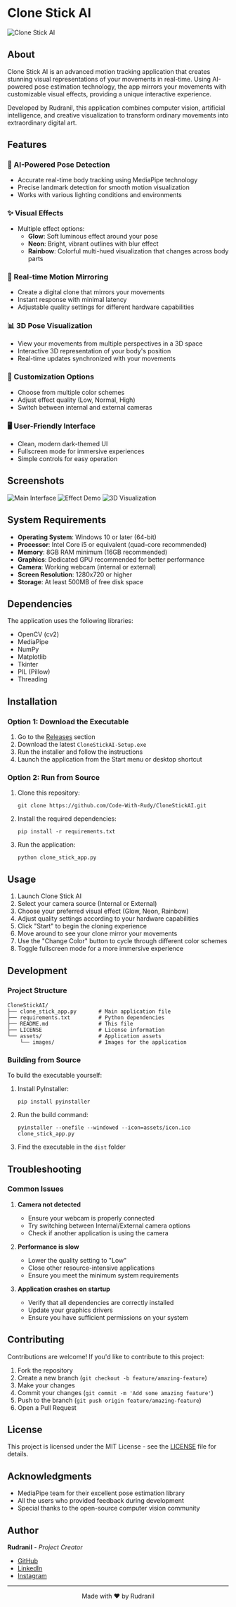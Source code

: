 # Clone Stick AI

![Clone Stick AI](https://your-image-url-here.png)

## About

Clone Stick AI is an advanced motion tracking application that creates stunning visual representations of your movements in real-time. Using AI-powered pose estimation technology, the app mirrors your movements with customizable visual effects, providing a unique interactive experience.

Developed by Rudranil, this application combines computer vision, artificial intelligence, and creative visualization to transform ordinary movements into extraordinary digital art.

## Features

### 🤖 AI-Powered Pose Detection
- Accurate real-time body tracking using MediaPipe technology
- Precise landmark detection for smooth motion visualization
- Works with various lighting conditions and environments

### ✨ Visual Effects
- Multiple effect options:
  - **Glow**: Soft luminous effect around your pose
  - **Neon**: Bright, vibrant outlines with blur effect
  - **Rainbow**: Colorful multi-hued visualization that changes across body parts

### 🔄 Real-time Motion Mirroring
- Create a digital clone that mirrors your movements
- Instant response with minimal latency
- Adjustable quality settings for different hardware capabilities

### 📊 3D Pose Visualization
- View your movements from multiple perspectives in a 3D space
- Interactive 3D representation of your body's position
- Real-time updates synchronized with your movements

### 🎨 Customization Options
- Choose from multiple color schemes
- Adjust effect quality (Low, Normal, High)
- Switch between internal and external cameras

### 🖥️ User-Friendly Interface
- Clean, modern dark-themed UI
- Fullscreen mode for immersive experiences
- Simple controls for easy operation

## Screenshots

![Main Interface](https://your-screenshot-url-1-here.png)
![Effect Demo](https://your-screenshot-url-2-here.png)
![3D Visualization](https://your-screenshot-url-3-here.png)

## System Requirements

- **Operating System**: Windows 10 or later (64-bit)
- **Processor**: Intel Core i5 or equivalent (quad-core recommended)
- **Memory**: 8GB RAM minimum (16GB recommended)
- **Graphics**: Dedicated GPU recommended for better performance
- **Camera**: Working webcam (internal or external)
- **Screen Resolution**: 1280x720 or higher
- **Storage**: At least 500MB of free disk space

## Dependencies

The application uses the following libraries:
- OpenCV (cv2)
- MediaPipe
- NumPy
- Matplotlib
- Tkinter
- PIL (Pillow)
- Threading

## Installation

### Option 1: Download the Executable
1. Go to the [Releases](https://github.com/Code-With-Rudy/CloneStickAI/releases) section
2. Download the latest `CloneStickAI-Setup.exe`
3. Run the installer and follow the instructions
4. Launch the application from the Start menu or desktop shortcut

### Option 2: Run from Source
1. Clone this repository:
   ```
   git clone https://github.com/Code-With-Rudy/CloneStickAI.git
   ```
2. Install the required dependencies:
   ```
   pip install -r requirements.txt
   ```
3. Run the application:
   ```
   python clone_stick_app.py
   ```

## Usage

1. Launch Clone Stick AI
2. Select your camera source (Internal or External)
3. Choose your preferred visual effect (Glow, Neon, Rainbow)
4. Adjust quality settings according to your hardware capabilities
5. Click "Start" to begin the cloning experience
6. Move around to see your clone mirror your movements
7. Use the "Change Color" button to cycle through different color schemes
8. Toggle fullscreen mode for a more immersive experience

## Development

### Project Structure
```
CloneStickAI/
├── clone_stick_app.py       # Main application file
├── requirements.txt         # Python dependencies
├── README.md                # This file
├── LICENSE                  # License information
└── assets/                  # Application assets
    └── images/              # Images for the application
```

### Building from Source
To build the executable yourself:
1. Install PyInstaller:
   ```
   pip install pyinstaller
   ```
2. Run the build command:
   ```
   pyinstaller --onefile --windowed --icon=assets/icon.ico clone_stick_app.py
   ```
3. Find the executable in the `dist` folder

## Troubleshooting

### Common Issues

1. **Camera not detected**
   - Ensure your webcam is properly connected
   - Try switching between Internal/External camera options
   - Check if another application is using the camera

2. **Performance is slow**
   - Lower the quality setting to "Low"
   - Close other resource-intensive applications
   - Ensure you meet the minimum system requirements

3. **Application crashes on startup**
   - Verify that all dependencies are correctly installed
   - Update your graphics drivers
   - Ensure you have sufficient permissions on your system

## Contributing

Contributions are welcome! If you'd like to contribute to this project:

1. Fork the repository
2. Create a new branch (`git checkout -b feature/amazing-feature`)
3. Make your changes
4. Commit your changes (`git commit -m 'Add some amazing feature'`)
5. Push to the branch (`git push origin feature/amazing-feature`)
6. Open a Pull Request

## License

This project is licensed under the MIT License - see the [LICENSE](LICENSE) file for details.

## Acknowledgments

- MediaPipe team for their excellent pose estimation library
- All the users who provided feedback during development
- Special thanks to the open-source computer vision community

## Author

**Rudranil** - *Project Creator*

- [GitHub]([https://github.com/your-username](https://github.com/Code-With-Rudy))
- [LinkedIn]([https://linkedin.com/in/your-profile](https://in.linkedin.com/in/rudranil-goswami-a94298329))
- [Instagram](**https://your-website.com**)

---

<p align="center">
  Made with ❤️ by Rudranil
</p>
